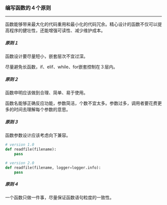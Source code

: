 ### 编写函数的４个原则

---

函数能够带来最大化的代码重用和最小化的代码冗余。精心设计的函数不仅可以提高程序的健壮性，还能增强可读性、减少维护成本。

##### 原则１

函数设计要尽量短小，嵌套层次不宜过深。

尽量避免长函数，if、elif、while、for嵌套控制在３层内。

##### 原则２

函数申明应该做到合理、简单、易于使用。

函数名能够正确反应功能，参数简洁，个数不宜太多。参数过多，调用者要花费更多的时间去理解每个参数的意思。

##### 原则３

函数参数设计应该考虑向下兼容。

```python
# version 1.0
def readfile(filename):
    pass

# version 2.0
def readfile(filename, logger=logger.info):
    pass

```

##### 原则４

一个函数只做一件事，尽量保证函数语句粒度的一致性。

